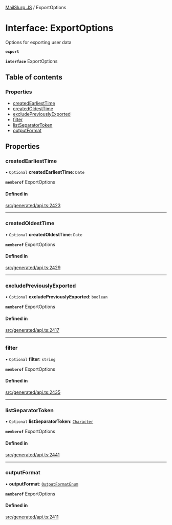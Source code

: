 [MailSlurp JS](../README.md) / ExportOptions

# Interface: ExportOptions

Options for exporting user data

**`export`**

**`interface`** ExportOptions

## Table of contents

### Properties

- [createdEarliestTime](ExportOptions.md#createdearliesttime)
- [createdOldestTime](ExportOptions.md#createdoldesttime)
- [excludePreviouslyExported](ExportOptions.md#excludepreviouslyexported)
- [filter](ExportOptions.md#filter)
- [listSeparatorToken](ExportOptions.md#listseparatortoken)
- [outputFormat](ExportOptions.md#outputformat)

## Properties

### createdEarliestTime

• `Optional` **createdEarliestTime**: `Date`

**`memberof`** ExportOptions

#### Defined in

[src/generated/api.ts:2423](https://github.com/mailslurp/mailslurp-client/blob/113e801/src/generated/api.ts#L2423)

___

### createdOldestTime

• `Optional` **createdOldestTime**: `Date`

**`memberof`** ExportOptions

#### Defined in

[src/generated/api.ts:2429](https://github.com/mailslurp/mailslurp-client/blob/113e801/src/generated/api.ts#L2429)

___

### excludePreviouslyExported

• `Optional` **excludePreviouslyExported**: `boolean`

**`memberof`** ExportOptions

#### Defined in

[src/generated/api.ts:2417](https://github.com/mailslurp/mailslurp-client/blob/113e801/src/generated/api.ts#L2417)

___

### filter

• `Optional` **filter**: `string`

**`memberof`** ExportOptions

#### Defined in

[src/generated/api.ts:2435](https://github.com/mailslurp/mailslurp-client/blob/113e801/src/generated/api.ts#L2435)

___

### listSeparatorToken

• `Optional` **listSeparatorToken**: [`Character`](Character.md)

**`memberof`** ExportOptions

#### Defined in

[src/generated/api.ts:2441](https://github.com/mailslurp/mailslurp-client/blob/113e801/src/generated/api.ts#L2441)

___

### outputFormat

• **outputFormat**: [`OutputFormatEnum`](../enums/ExportOptions.OutputFormatEnum.md)

**`memberof`** ExportOptions

#### Defined in

[src/generated/api.ts:2411](https://github.com/mailslurp/mailslurp-client/blob/113e801/src/generated/api.ts#L2411)
